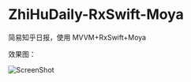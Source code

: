# ZhiHuDaily-RxSwift-Moya
简易知乎日报，使用 MVVM+RxSwift+Moya

效果图：

![ScreenShot](https://github.com/Xiaoye220/Demos/blob/master/ZhiHuDaily-RxSwift-Moya/ScreenShot/ScreenShot.gif)
